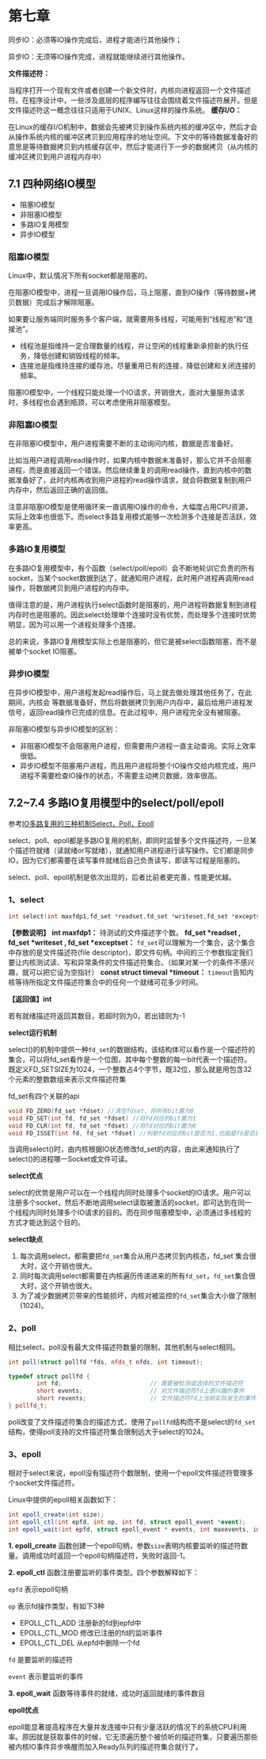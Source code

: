 # 第七章

同步IO：必须等IO操作完成后，进程才能进行其他操作；

异步IO：无须等IO操作完成，进程就能继续进行其他操作。

**文件描述符：**

当程序打开一个现有文件或者创建一个新文件时，内核向进程返回一个文件描述符。在程序设计中，一些涉及底层的程序编写往往会围绕着文件描述符展开。但是文件描述符这一概念往往只适用于UNIX、Linux这样的操作系统。
**缓存I/O：**

在Linux的缓存I/O机制中，数据会先被拷贝到操作系统内核的缓冲区中，然后才会从操作系统内核的缓冲区拷贝到应用程序的地址空间。下文中的等待数据准备好的意思是等待数据拷贝到内核缓存区中，然后才能进行下一步的数据拷贝（从内核的缓冲区拷贝到用户进程内存中）


## 7.1 四种网络IO模型

- 阻塞IO模型
- 非阻塞IO模型
- 多路IO复用模型
- 异步IO模型

### 阻塞IO模型

Linux中，默认情况下所有socket都是阻塞的。

在阻塞IO模型中，进程一旦调用IO操作后，马上阻塞，直到IO操作（等待数据+拷贝数据）完成后才解除阻塞。

如果要让服务端同时服务多个客户端，就需要用多线程，可能用到“线程池”和“连接池”。

- 线程池是指维持一定合理数量的线程，并让空闲的线程重新承担新的执行任务，降低创建和销毁线程的频率。
- 连接池是指维持连接的缓存池，尽量重用已有的连接，降低创建和关闭连接的频率。

阻塞IO模型中，一个线程只能处理一个IO请求，开销很大，面对大量服务请求时，多线程也会遇到瓶颈，可以考虑使用非阻塞模型。



### 非阻塞IO模型

在非阻塞IO模型中，用户进程需要不断的主动询问内核，数据是否准备好。

比如当用户进程调用read操作时，如果内核中数据未准备好，那么它并不会阻塞进程，而是直接返回一个错误。然后继续重复的调用read操作，直到内核中的数据准备好了，此时内核再收到用户进程的read操作请求，就会将数据复制到用户内存中，然后返回正确的返回值。

注意非阻塞IO模型是使用循环来一直调用IO操作的命令，大幅度占用CPU资源，实际上效率也很低下。而select多路复用模式能够一次检测多个连接是否活跃，效率更高。



### 多路IO复用模型

在多路IO复用模型中，有个函数（select/poll/epoll）会不断地轮训它负责的所有socket，当某个socket数据到达了，就通知用户进程，此时用户进程再调用read操作，将数据拷贝到用户进程的内存中。

值得注意的是，用户进程执行select函数时是阻塞的，用户进程将数据复制到进程内存时也是阻塞的。因此select处理单个连接时没有优势，而处理多个连接时优势明显，因为可以用一个进程处理多个连接。

总的来说，多路IO复用模型实际上也是阻塞的，但它是被select函数阻塞，而不是被单个socket IO阻塞。



### 异步IO模型

在异步IO模型中，用户进程发起read操作后，马上就去做处理其他任务了，在此期间，内核会 等数据准备好，然后将数据拷贝到用户内存中，最后给用户进程发信号，返回read操作已完成的信息。在此过程中，用户进程完全没有被阻塞。

非阻塞IO模型与异步IO模型的区别：

- 非阻塞IO模型不会阻塞用户进程，但需要用户进程一直主动查询。实际上效率很低。
- 异步IO模型不阻塞用户进程，而且用户进程将整个IO操作交给内核完成，用户进程不需要检查IO操作的状态，不需要主动拷贝数据，效率很高。



## 7.2~7.4 多路IO复用模型中的select/poll/epoll

参考[IO多路复用的三种机制Select，Poll，Epoll](https://www.jianshu.com/p/397449cadc9a)

select、poll、epoll都是多路IO复用的机制，即同时监督多个文件描述符，一旦某个描述符就绪（读就绪or写就绪），就通知用户进程进行读写操作。它们都是同步IO，因为它们都需要在读写事件就绪后自己负责读写，即读写过程是阻塞的。

select、poll、epoll机制是依次出现的，后者比前者更完善，性能更优越。

### 1、select

```cpp
int select(int maxfdp1,fd_set *readset,fd_set *writeset,fd_set *exceptset,const struct timeval *timeout);
```

**【参数说明】**
 **int maxfdp1：** 待测试的文件描述字个数。
 **fd_set \*readset , fd_set \*writeset , fd_set \*exceptset：**
 `fd_set`可以理解为一个集合，这个集合中存放的是文件描述符(file descriptor)，即文件句柄。中间的三个参数指定我们要让内核测试读、写和异常条件的文件描述符集合。（如果对某一个的条件不感兴趣，就可以把它设为空指针）
 **const struct timeval \*timeout：** `timeout`告知内核等待所指定文件描述符集合中的任何一个就绪可花多少时间。

**【返回值】int** 

若有就绪描述符返回其数目，若超时则为0，若出错则为-1

**select运行机制**

select()的机制中提供一种`fd_set`的数据结构，该结构体可以看作是一个描述符的集合，可以将fd_set看作是一个位图，其中每个整数的每一bit代表一个描述符。既定义FD_SETSIZE为1024，一个整数占4个字节，既32位，那么就是用包含32个元素的整数数组来表示文件描述符集

fd_set有四个关联的api

```cpp
void FD_ZERO(fd_set *fdset) //清空fdset，将所有bit置为0
void FD_SET(int fd, fd_set *fdset) //将fd对应的bit置为1
void FD_CLR(int fd, fd_set *fdset) //将fd对应的bit置为0
void FD_ISSET(int fd, fd_set *fdset) //判断fd对应的bit是否为1,也就是fd是否就绪
```

当调用select()时，由内核根据IO状态修改fd_set的内容，由此来通知执行了select()的进程哪一Socket或文件可读。

**select优点**

select的优势是用户可以在一个线程内同时处理多个socket的IO请求。用户可以注册多个socket，然后不断地调用select读取被激活的socket，即可达到在同一个线程内同时处理多个IO请求的目的。而在同步阻塞模型中，必须通过多线程的方式才能达到这个目的。

**select缺点**

1. 每次调用select，都需要把`fd_set`集合从用户态拷贝到内核态，fd_set`集合很大时，这个开销也很大。
2. 同时每次调用select都需要在内核遍历传递进来的所有`fd_set`，`fd_set`集合很大时，这个开销也很大。
3. 为了减少数据拷贝带来的性能损坏，内核对被监控的`fd_set`集合大小做了限制(1024)。

### 2、poll

相比select，poll没有最大文件描述符数量的限制，其他机制与select相同。

```cpp
int poll(struct pollfd *fds, nfds_t nfds, int timeout);

typedef struct pollfd {
        int fd;                         // 需要被检测或选择的文件描述符
        short events;                   // 对文件描述符fd上感兴趣的事件
        short revents;                  // 文件描述符fd上当前实际发生的事件
} pollfd_t;
```

poll改变了文件描述符集合的描述方式，使用了`pollfd`结构而不是select的`fd_set`结构，使得poll支持的文件描述符集合限制远大于select的1024。

### 3、epoll

相对于select来说，epoll没有描述符个数限制，使用一个epoll文件描述符管理多个socket文件描述符。

Linux中提供的epoll相关函数如下：

```csharp
int epoll_create(int size);
int epoll_ctl(int epfd, int op, int fd, struct epoll_event *event);
int epoll_wait(int epfd, struct epoll_event * events, int maxevents, int timeout);
```

**1. epoll_create** 函数创建一个epoll句柄，参数`size`表明内核要监听的描述符数量。调用成功时返回一个epoll句柄描述符，失败时返回-1。

**2. epoll_ctl** 函数注册要监听的事件类型。四个参数解释如下：

`epfd` 表示epoll句柄

`op` 表示fd操作类型，有如下3种 

- EPOLL_CTL_ADD 注册新的fd到epfd中
- EPOLL_CTL_MOD 修改已注册的fd的监听事件
- EPOLL_CTL_DEL 从epfd中删除一个fd

 `fd` 是要监听的描述符

 `event` 表示要监听的事件

**3. epoll_wait** 函数等待事件的就绪，成功时返回就绪的事件数目



**epoll优点**

epoll能显著提高程序在大量并发连接中只有少量活跃的情况下的系统CPU利用率。原因就是获取事件的时候，它无须遍历整个被侦听的描述符集，只要遍历那些被内核IO事件异步唤醒而加入Ready队列的描述符集合就行了。
